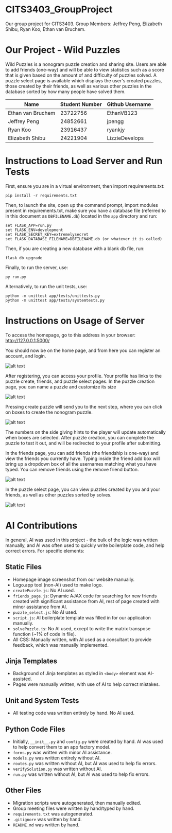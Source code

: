 # CITS3403_GroupProject
Our group project for CITS3403. Group Members: Jeffrey Peng, Elizabeth Shibu, Ryan Koo, Ethan van Bruchem.

# Our Project - Wild Puzzles
Wild Puzzles is a nonogram puzzle creation and sharing site.
Users are able to add friends (one-way) and will be able to view statistics such as a score that is given based on the amount of and difficulty of puzzles solved.
A puzzle select page is available which displays the user's created puzzles, those created by their friends, as well as various other puzzles in the database sorted by how many people have solved them.


| Name              | Student Number | Github Username |
|-------------------|----------------|-----------------|
| Ethan van Bruchem | 23722756       | EthanVB123      |
| Jeffrey Peng      | 24852661       | jpengg          |
| Ryan Koo          | 23916437       | ryankjy         |
| Elizabeth Shibu   | 24221904       | LizzieDevelops  |

# Instructions to Load Server and Run Tests
First, ensure you are in a virtual environment, then import requirements.txt:
```
pip install -r requirements.txt
```
Then, to launch the site, open up the command prompt, import modules present in requirements.txt, make sure you have a database file (referred to in this document as `DBFILENAME.db`) located in the `app` directory and run:
```
set FLASK_APP=run.py
set FLASK_ENV=development
set FLASK_SECRET_KEY=extremelysecret
set FLASK_DATABASE_FILENAME=DBFILENAME.db (or whatever it is called)
```
Then, if you are creating a new database with a blank db file, run:
```
flask db upgrade
```
Finally, to run the server, use:
```
py run.py
```
Alternatively, to run the unit tests, use:
```
python -m unittest app/tests/unittests.py
python -m unittest app/tests/systemtests.py
```

# Instructions on Usage of Server
To access the homepage, go to this address in your browser: http://127.0.0.1:5000/

You should now be on the home page, and from here you can register an account, and login.

![alt text](image.png)

After registering, you can access your profile.
Your profile has links to the puzzle create, friends, and puzzle select pages.
In the puzzle creation page, you can name a puzzle and customize its size

![alt text](image-1.png)

Pressing create puzzle will send you to the next step, where you can click on boxes to create the nonogram puzzle.

![alt text](image-2.png)

The numbers on the side giving hints to the player will update automatically when boxes are selected.
After puzzle creation, you can complete the puzzle to test it out, and will be redirected to your profile after submitting.

In the friends page, you can add friends (the friendship is one-way) and view the friends you currently have.
Typing inside the friend add box will bring up a dropdown box of all the usernames matching what you have typed.
You can remove friends using the remove friend button.

![alt text](image-3.png)

In the puzzle select page, you can view puzzles created by you and your friends, as well as other puzzles sorted by solves.

![alt text](image-4.png)

# AI Contributions
In general, AI was used in this project - the bulk of the logic was written manually, and AI was often used to quickly write boilerplate code, and help correct errors.
For specific elements:
## Static Files
- Homepage image screenshot from our website manually.
- Logo.app tool (non-AI) used to make logo.
- `createPuzzle.js`: No AI used.
- `friends_page.js`: Dynamic AJAX code for searching for new friends created with significant assistance from AI, rest of page created with minor assistance from AI.
- `puzzle_select.js`: No AI used.
- `script.js`: AI boilerplate template was filled in for our application manually.
- `solvePuzzle.js`: No AI used, except to write the matrix transpose function (~1% of code in file).
- All CSS: Manually written, with AI used as a consultant to provide feedback, which was manually implemented.
## Jinja Templates
- Background of Jinja templates as styled in `<body>` element was AI-assisted.
- Pages were manually written, with use of AI to help correct mistakes.
## Unit and System Tests
- All testing code was written entirely by hand. No AI used.
## Python Code Files
- Initially, `__init__.py` and `config.py` were created by hand. AI was used to help convert them to an app factory model.
- `forms.py` was written with minor AI assistance.
- `models.py` was written entirely without AI.
- `routes.py` was written without AI, but AI was used to help fix errors.
- `verifySolution.py` was written without AI.
- `run.py` was written without AI, but AI was used to help fix errors.
## Other Files
- Migration scripts were autogenerated, then manually edited.
- Group meeting files were written by hand/typed by hand.
- `requirements.txt` was autogenerated.
- `.gitignore` was written by hand.
- `README.md` was written by hand.

